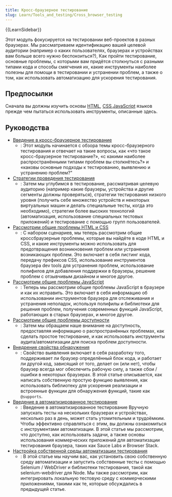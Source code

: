 ```yaml
---
title: Кросс-браузерное тестирование
slug: Learn/Tools_and_testing/Cross_browser_testing
---
```


{{LearnSidebar}}

Этот модуль фокусируется на тестировании веб-проектов в разных браузерах. Мы рассматриваем идентификацию вашей целевой аудитории (например о каких пользователях, браузерах и устройствах вам больше всего нужно беспокоиться?), Как пройти тестирование, основные проблемы, с которыми вам придётся столкнуться с разными типами кода и способы смягчения их, какие инструменты наиболее полезны для помощи в тестировании и устранении проблем, а также о том, как использовать автоматизацию для ускорения тестирования.

## Предпосылки

Сначала вы должны изучить основы [HTML](/ru/docs/Learn/HTML), [CSS](/ru/docs/Learn/CSS),[JavaScript](/ru/docs/Learn/JavaScript) языков прежде чем пытаться использовать инструменты, описанные здесь.

## Руководства

- [Введение в кросс-браузерное тестирование](/ru/docs/Learn/Tools_and_testing/Cross_browser_testing/Introduction)
  - : Этот модуль начинается с обзора темы кросс-браузерного тестирования и отвечает на такие вопросы, как «что такое кросс-браузерное тестирование?», «с какими наиболее распространёнными типами проблем вы столкнётесь?» и «каковы основные подходы к тестированию, выявлению и устранению проблем?"
- [Стратегии проведения тестирования](/ru/docs/Learn/Tools_and_testing/Cross_browser_testing/Testing_strategies)
  - : Затем мы углубимся в тестирование, рассматривая целевую аудиторию (например какие браузеры, устройства и другие сегменты должны проверяться), стратегии тестирования низкого уровня (получить себе множество устройств и некоторых виртуальных машин и делать специальные тесты, когда это необходимо), стратегии более высоких технологий (автоматизация, использование специальных тестовых приложений) и тестирование с помощью групп пользователей.
- [Рассмотрим общие проблемы HTML и CSS](/ru/docs/Learn/Tools_and_testing/Cross_browser_testing/HTML_and_CSS)
  - : С набором сценариев, мы теперь рассмотрим общие кроссбраузерные проблемы, которые вы найдёте в коде HTML и CSS, и какие инструменты можно использовать для предотвращения возникновения проблем или устранения возникающих проблем. Это включает в себя листинг кода, передачу префиксов CSS, использование инструментов браузера dev tools для устранения проблем, использование полифилов для добавления поддержки в браузеры, решение проблем с отзывчивым дизайном и многое другое.
- [Рассмотрим общие проблемы JavaScript](/ru/docs/Learn/Tools_and_testing/Cross_browser_testing/JavaScript)
  - : Теперь мы рассмотрим общие проблемы JavaScript в браузере и как их исправить. Это включает в себя информацию об использовании инструментов браузера для отслеживания и устранения неполадок, используя полифилы и библиотеки для решения проблем, получения современных функций JavaScript, работающих в старых браузерах, и многое другое.
- [Рассмотрим общие проблемы доступности](/ru/docs/Learn/Tools_and_testing/Cross_browser_testing/Accessibility)
  - : Затем мы обращаем наше внимание на доступность, предоставляя информацию о распространённых проблемах, как сделать простое тестирование, и как использовать инструменты аудита/автоматизации для поиска проблем доступности.
- [Внедрение свойства обнаружения](/ru/docs/Learn/Tools_and_testing/Cross_browser_testing/Feature_detection)
  - : Свойство выявления включает в себя разработку того, поддерживает ли браузер определённый блок кода, и работает ли другой код, зависящий от того, делает он (или нет), чтобы браузер всегда мог обеспечить рабочую силу, а также сбои / ошибки в некоторых браузерах. В этой статье описывается, как написать собственную простую функцию выявления, как использовать библиотеку для ускорения реализации и встроенные функции для обнаружения функций, такие как `@supports`.
- [Введение в автоматизированное тестирование](/ru/docs/Learn/Tools_and_testing/Cross_browser_testing/Automated_testing)
  - : Введение в автоматизированное тестирование
    Вручную запускать тесты на нескольких браузерах и устройствах, несколько раз в день, может стать утомительным и трудоёмким. Чтобы эффективно справляться с этим, вы должны ознакомиться с инструментами автоматизации. В этой статье мы рассмотрим, что доступно, как использовать задачи, а также основы использования коммерческих приложений для автоматизации тестирования браузера, таких как Sauce Labs и Browser Stack.
- [Настройка собственной среды автоматизации тестирования](/ru/docs/Learn/Tools_and_testing/Cross_browser_testing/Your_own_automation_environment)
  - : В этой статье мы научим вас, как установить свою собственную среду автоматизации и запустить собственные тесты с помощью Selenium / WebDriver и библиотеки тестирования, такой как selenium-webdriver для Node. Мы также рассмотрим, как интегрировать локальную тестовую среду с коммерческими приложениями, такими как те, которые обсуждались в предыдущей статье.
